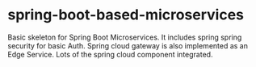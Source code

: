 # spring-boot-based-microservices
Basic skeleton for Spring Boot Microservices. It includes spring spring security for basic Auth. Spring cloud gateway is also implemented as an Edge Service. Lots of the spring cloud component integrated.
